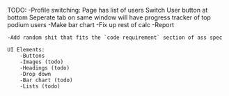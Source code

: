 ﻿TODO:
	-Profile switching:
		Page has list of users
		Switch User button at bottom
		Seperate tab on same window will have progress tracker of top podium users
			-Make bar chart
	-Fix up rest of calc
	-Report

	-Add random shit that fits the `code requirement` section of ass spec

	UI Elements:
		-Buttons
		-Images (todo)
		-Headings (todo)
		-Drop down
		-Bar chart (todo)
		-Lists (todo)